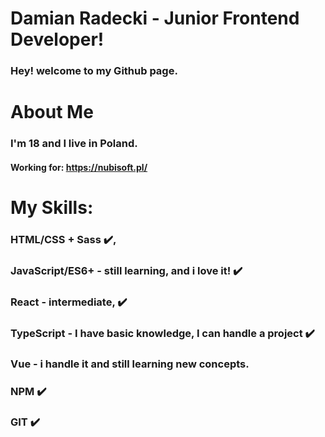 # Damian Radecki - Junior Frontend Developer!
### Hey! welcome to my Github page.
# About Me
### I'm 18 and I live in Poland. 
#### Working for: https://nubisoft.pl/
# My Skills:
### HTML/CSS + Sass :heavy_check_mark:,
### JavaScript/ES6+ - still learning, and i love it! :heavy_check_mark: 
### React - intermediate, :heavy_check_mark: 
### TypeScript - I have basic knowledge, I can handle a project :heavy_check_mark: 
### Vue - i handle it and still learning new concepts. 
### NPM :heavy_check_mark: 
### GIT :heavy_check_mark: 
